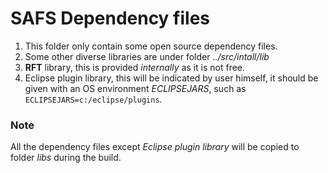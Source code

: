 # SAFS Dependency files
1. This folder only contain some open source dependency files.
2. Some other diverse libraries are under folder *../src/intall/lib*
3. **RFT** library, this is provided *internally* as it is not free.
4. Eclipse plugin library, this will be indicated by user himself, it should be given with an OS environment *ECLIPSEJARS*, such as ```ECLIPSEJARS=c:/eclipse/plugins```.

### Note
All the dependency files except *Eclipse plugin library* will be copied to folder *libs* during the build.